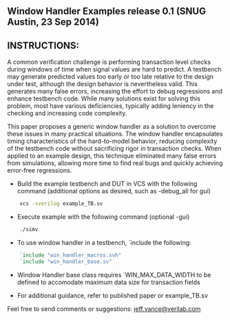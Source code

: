 Window Handler Examples release 0.1 (SNUG Austin, 23 Sep 2014)
---

## INSTRUCTIONS:

A common verification challenge is performing transaction level checks during windows of time when signal values are hard to predict. A testbench may generate predicted values too early or too late relative to the design under test, although the design behavior is nevertheless valid. This generates many false errors, increasing the effort to debug regressions and enhance testbench code. While many solutions exist for solving this problem, most have various deficiencies, typically adding leniency in the checking and increasing code complexity.

This paper proposes a generic window handler as a solution to overcome these issues in many practical situations. The window handler encapsulates timing characteristics of the hard-to-model behavior, reducing complexity of the testbench code without sacrificing rigor in transaction checks. When applied to an example design, this technique eliminated many false errors from simulations, allowing more time to find real bugs and quickly achieving error-free regressions.

- Build the example testbench and DUT in VCS with the following command
  (additional options as desired, such as -debug_all for gui)
```bash
    vcs -sverilog example_TB.sv
```

- Execute example with the following command (optional -gui)
```bash
    ./simv
```

- To use window handler in a testbench, `include the following:
```systemverilog
    `include "win_handler_macros.svh"
    `include "win_handler_base.sv"
```

- Window Handler base class requires `WIN_MAX_DATA_WIDTH to be defined to
  accomodate maximum data size for transaction fields

- For additional guidance, refer to published paper or example_TB.sv


Feel free to send comments or suggestions:
jeff.vance@verilab.com




